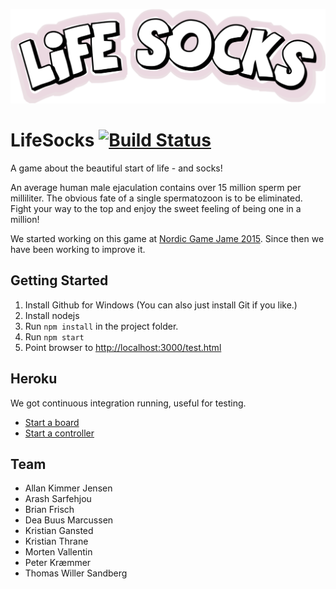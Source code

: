 [![LifeSocks](https://github.com/PentiaLabs/LifeSocks/blob/master/client/assets/logotype_v01_1024.png?raw=true)](https://github.com/PentiaLabs/LifeSocks/)   

# LifeSocks [![Build Status](https://travis-ci.org/PentiaLabs/LifeSocks.svg)](https://travis-ci.org/PentiaLabs/LifeSocks)   
A game about the beautiful start of life - and socks!

An average human male ejaculation contains over 15 million sperm per milliliter. The obvious fate of a single spermatozoon is to be eliminated. Fight your way to the top and enjoy the sweet feeling of being one in a million!

We started working on this game at [Nordic Game Jame 2015](nordicgamejam.org). Since then we have been working to improve it.

## Getting Started

1. Install Github for Windows (You can also just install Git if you like.)
2. Install nodejs
3. Run `npm install` in the project folder.
4. Run `npm start`
5. Point browser to [http://localhost:3000/test.html](http://localhost:3000/test.html)

## Heroku
We got continuous integration running, useful for testing.

- [Start a board](https://life-socks.herokuapp.com/board)
- [Start a controller](https://life-socks.herokuapp.com/)

## Team

- Allan Kimmer Jensen
- Arash Sarfehjou
- Brian Frisch
- Dea Buus Marcussen
- Kristian Gansted
- Kristian Thrane
- Morten Vallentin
- Peter Kræmmer
- Thomas Willer Sandberg
